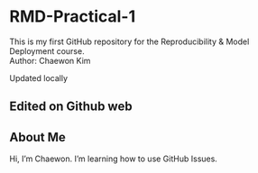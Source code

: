 # RMD-Practical-1
This is my first GitHub repository for the Reproducibility & Model Deployment course.  
Author: Chaewon Kim

Updated locally

## Edited on Github web

## About Me
Hi, I’m Chaewon.
I’m learning how to use GitHub Issues.
